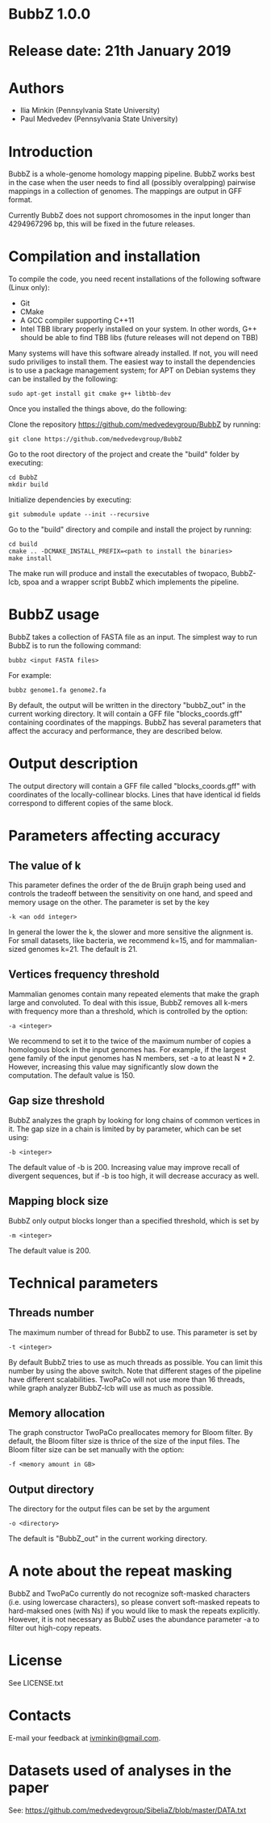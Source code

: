 BubbZ 1.0.0
===============

Release date: 21th January 2019
=================

Authors
=======
* Ilia Minkin (Pennsylvania State University)
* Paul Medvedev (Pennsylvania State University)

Introduction
============
BubbZ is a whole-genome homology mapping pipeline. BubbZ works best in the case
when the user needs to find all (possibly overalpping) pairwise mappings in a 
collection of genomes. The mappings are output in GFF format.

Currently BubbZ does not support chromosomes in the input longer than
4294967296 bp, this will be fixed in the future releases.

Compilation and installation
============================
To compile the code, you need recent installations of the following software
(Linux only):

* Git
* CMake 
* A GCC compiler supporting C++11
* Intel TBB library properly installed on your system. In other words, G++
  should be able to find TBB libs (future releases will not depend on TBB)

Many systems will have this software already installed. If not, you will 
need sudo priviliges to install them. The easiest way to install the 
dependencies is to use a package management system; for APT on Debian systems
they can be installed by the following:

	sudo apt-get install git cmake g++ libtbb-dev

Once you installed the things above, do the following:

Clone the repository https://github.com/medvedevgroup/BubbZ by
running:

	git clone https://github.com/medvedevgroup/BubbZ 

Go to the root directory of the project and create the "build" folder by
executing:

	cd BubbZ
	mkdir build

Initialize dependencies by executing:

	git submodule update --init --recursive

Go to the "build" directory and compile and install the project by running:
	
	cd build
	cmake .. -DCMAKE_INSTALL_PREFIX=<path to install the binaries>
	make install

The make run will produce and install the executables of twopaco, BubbZ-lcb,
spoa and a wrapper script BubbZ which implements the pipeline.

BubbZ usage
==============
BubbZ takes a collection of FASTA file as an input. The simplest way to run
BubbZ is to run the following command:

	bubbz <input FASTA files>

For example:

	bubbz genome1.fa genome2.fa

By default, the output will be written in the directory "bubbZ_out" in
the current working directory. It will contain a GFF file "blocks_coords.gff"
containing coordinates of the mappings. BubbZ has several parameters that
affect the accuracy and performance, they are described below.

Output description
==================
The output directory will contain a GFF file called "blocks_coords.gff" with coordinates of the
locally-collinear blocks. Lines that have identical id fields correspond
to different copies of the same block.

Parameters affecting accuracy
=============================

The value of k
--------------
This parameter defines the order of the de Bruijn graph being used and controls
the tradeoff between the sensitivity on one hand, and speed and memory usage
on the other. The parameter is set by the key

	-k <an odd integer>

In general the lower the k, the slower and more sensitive the alignment is. For
small datasets, like bacteria, we recommend k=15, and for mammalian-sized
genomes k=21. The default is 21.

Vertices frequency threshold
----------------------------
Mammalian genomes contain many repeated elements that make the graph large and
convoluted. To deal with this issue, BubbZ removes all k-mers with frequency
more than a threshold, which is controlled by the option:

	-a <integer>

We recommend to set it to the twice of the maximum number of copies a homologous
block in the input genomes has. For example, if the largest gene family of the input
genomes has N members, set -a to at least N * 2. However, increasing this value may
significantly slow down the computation. The default value is 150.

Gap size threshold
---------------------
BubbZ analyzes the graph by looking for long chains of common vertices in it.
The gap size in a chain is limited by by parameter, which can be set using:

	-b <integer>

The default value of -b is 200. Increasing value may improve recall of divergent
sequences, but if -b is too high, it will decrease accuracy as well.

Mapping block size
----------------------------
BubbZ only output blocks longer than a specified threshold, which is set by

	-m <integer>

The default value is 200. 

Technical parameters
====================

Threads number
--------------
The maximum number of thread for BubbZ to use. This parameter is set by 

	-t <integer>

By default BubbZ tries to use as much threads as possible. You can limit
this number by using the above switch. Note that different stages of the
pipeline have different scalabilities. TwoPaCo will not use more than
16 threads, while graph analyzer BubbZ-lcb will use as much as possible.

Memory allocation
-----------------
The graph constructor TwoPaCo preallocates memory for Bloom filter. By default,
the Bloom filter size is thrice of the size of the input files. The Bloom
filter size can be set manually with the option:

	-f <memory amount in GB>

Output directory
----------------
The directory for the output files can be set by the argument

	-o <directory>

The default is "BubbZ_out" in the current working directory.

A note about the repeat masking
==============================
BubbZ and TwoPaCo currently do not recognize soft-masked characters (i.e. using
lowercase characters), so please convert soft-masked repeats to hard-maksed ones
(with Ns) if you would like to mask the repeats explicitly. However, it is not
necessary as BubbZ uses the abundance parameter -a to filter out high-copy
repeats.

License
=======
See LICENSE.txt

Contacts
========
E-mail your feedback at ivminkin@gmail.com.

Datasets used of analyses in the paper
======================================
See: https://github.com/medvedevgroup/SibeliaZ/blob/master/DATA.txt
